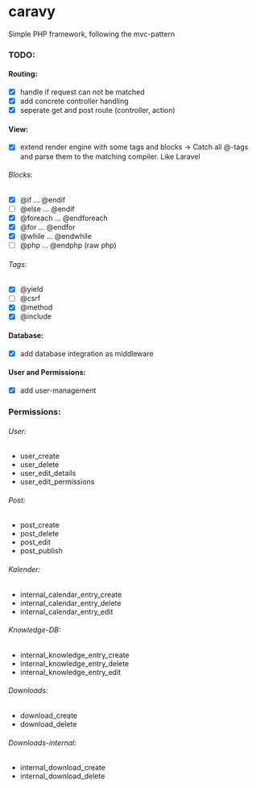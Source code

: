 # caravy

Simple PHP framework, following the mvc-pattern

### TODO:

#### Routing:

-   [x] handle if request can not be matched
-   [x] add concrete controller handling
-   [x] seperate get and post route (controller, action)

#### View:

-   [x] extend render engine with some tags and blocks -> Catch all @-tags and parse them to the matching compiler. Like Laravel

###### Blocks:

-   [x] @if ... @endif
-   [ ] @else ... @endif
-   [x] @foreach ... @endforeach
-   [x] @for ... @endfor
-   [x] @while ... @endwhile
-   [ ] @php ... @endphp (raw php)

###### Tags:

-   [x] @yield
-   [ ] @csrf
-   [x] @method
-   [x] @include

#### Database:

-   [x] add database integration as middleware

#### User and Permissions:

-   [x] add user-management

### Permissions:

###### User:

-   user_create
-   user_delete
-   user_edit_details
-   user_edit_permissions

###### Post:

-   post_create
-   post_delete
-   post_edit
-   post_publish

###### Kalender:

-   internal_calendar_entry_create
-   internal_calendar_entry_delete
-   internal_calendar_entry_edit

###### Knowledge-DB:

-   internal_knowledge_entry_create
-   internal_knowledge_entry_delete
-   internal_knowledge_entry_edit

###### Downloads:

-   download_create
-   download_delete

###### Downloads-internal:

-   internal_download_create
-   internal_download_delete
